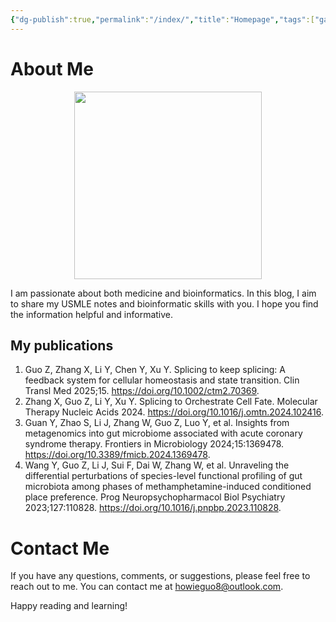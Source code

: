 ```yaml
---
{"dg-publish":true,"permalink":"/index/","title":"Homepage","tags":["gardenEntry"]}
---
```


# About Me
<div style="text-align: center;">
  <img src="appendix/669befc6aef5a52c906c72da1399647.jpg" width="300">
</div>

I am passionate about both medicine and bioinformatics. In this blog, I aim to share my USMLE notes and bioinformatic skills with you. I hope you find the information helpful and informative.
## My publications
1. Guo Z, Zhang X, Li Y, Chen Y, Xu Y. Splicing to keep splicing: A feedback system for cellular homeostasis and state transition. Clin Transl Med 2025;15. https://doi.org/10.1002/ctm2.70369.
2. Zhang X, Guo Z, Li Y, Xu Y. Splicing to Orchestrate Cell Fate. Molecular Therapy Nucleic Acids 2024. https://doi.org/10.1016/j.omtn.2024.102416.
3. Guan Y, Zhao S, Li J, Zhang W, Guo Z, Luo Y, et al. Insights from metagenomics into gut microbiome associated with acute coronary syndrome therapy. Frontiers in Microbiology 2024;15:1369478. https://doi.org/10.3389/fmicb.2024.1369478.
4. Wang Y, Guo Z, Li J, Sui F, Dai W, Zhang W, et al. Unraveling the differential perturbations of species-level functional profiling of gut microbiota among phases of methamphetamine-induced conditioned place preference. Prog Neuropsychopharmacol Biol Psychiatry 2023;127:110828. https://doi.org/10.1016/j.pnpbp.2023.110828.


# Contact Me
If you have any questions, comments, or suggestions, please feel free to reach out to me. You can contact me at howieguo8@outlook.com.

Happy reading and learning!
